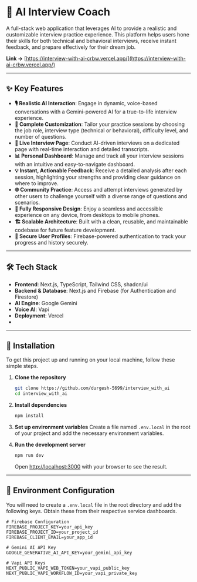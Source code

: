 # 🤖 AI Interview Coach

A full-stack web application that leverages AI to provide a realistic and customizable interview practice experience. This platform helps users hone their skills for both technical and behavioral interviews, receive instant feedback, and prepare effectively for their dream job.

**Link ->** [https://interview-with-ai-crbw.vercel.app/](https://interview-with-ai-crbw.vercel.app/)

---
## ✨ Key Features

* **🎙️ Realistic AI Interaction**: Engage in dynamic, voice-based conversations with a Gemini-powered AI for a true-to-life interview experience.
* **🔧 Complete Customization**: Tailor your practice sessions by choosing the job role, interview type (technical or behavioral), difficulty level, and number of questions.
* **📝 Live Interview Page**: Conduct AI-driven interviews on a dedicated page with real-time interaction and detailed transcripts.
* **📊 Personal Dashboard**: Manage and track all your interview sessions with an intuitive and easy-to-navigate dashboard.
* **💡 Instant, Actionable Feedback**: Receive a detailed analysis after each session, highlighting your strengths and providing clear guidance on where to improve.
* **🌐 Community Practice**: Access and attempt interviews generated by other users to challenge yourself with a diverse range of questions and scenarios.
* **📱 Fully Responsive Design**: Enjoy a seamless and accessible experience on any device, from desktops to mobile phones.
* **🏗️ Scalable Architecture**: Built with a clean, reusable, and maintainable codebase for future feature development.
* **👤 Secure User Profiles**: Firebase-powered authentication to track your progress and history securely.
---
## 🛠 Tech Stack

* **Frontend**: Next.js, TypeScript, Tailwind CSS, shadcn/ui
* **Backend & Database**: Next.js and Firebase (for Authentication and Firestore)
* **AI Engine**: Google Gemini
* **Voice AI**: Vapi
* **Deployment**: Vercel
* 
---
## 🚀 Installation

To get this project up and running on your local machine, follow these simple steps.

1.  **Clone the repository**
    ```bash
    git clone https://github.com/durgesh-5699/interview_with_ai
    cd interview_with_ai
    ```

2.  **Install dependencies**
    ```bash
    npm install
    ```

3.  **Set up environment variables**
    Create a file named `.env.local` in the root of your project and add the necessary environment variables.

4.  **Run the development server**
    ```bash
    npm run dev
    ```
    Open [http://localhost:3000](http://localhost:3000) with your browser to see the result.

---
## 🔑 Environment Configuration

You will need to create a `.env.local` file in the root directory and add the following keys. Obtain these from their respective service dashboards.

```env
# Firebase Configuration
FIREBASE_PROJECT_KEY=your_api_key
FIREBASE_PROJECT_ID=your_project_id
FIREBASE_CLIENT_EMAIL=your_app_id

# Gemini AI API Key
GOOGLE_GENERATIVE_AI_API_KEY=your_gemini_api_key

# Vapi API Keys
NEXT_PUBLIC_VAPI_WEB_TOKEN=your_vapi_public_key
NEXT_PUBLIC_VAPI_WORKFLOW_ID=your_vapi_private_key
